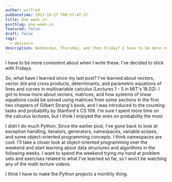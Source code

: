 ```yaml
---
author: wilfred
pubDatetime: 2023-10-27 T00:57:47.37
title: One week in
postSlug: one-week-in
featured: false
draft: false
tags:
  - devjourn
description: Wednesday, Thursday, and then Friday? I have to be more regular!
---
```


I have to be more consistent about when I write these. I've decided to stick with Fridays.

So, what have I learned since my last post? I've learned about vectors, vector dot and cross products, determinants, and parametric equations of lines and curves in multivariable calculus (Lectures 1 - 5 in MIT's 18.02). I got to know more about vectors, matrices, and how systems of linear equations could be solved using matrices from some sections in the first two chapters of Gilbert Strang's book, and I was introduced to the counting tasks and probability by Stanford's CS 109. I'm sure I spent more time on the calculus lectures, but I think I enjoyed the ones on probability the most.

I didn’t do much Python. Since the earlier post, I've gone back to look at exception handling, iterators, generators, namespaces, variable scopes, and some object-oriented programming concepts. I think namespaces are cool. I'll take a closer look at object-oriented programming over the weekend and start learning about data structures and algorithms in the following weeks. I want to spend the weekend trying my hand at problem sets and exercises related to what I've learned so far, so I won’t be watching any of the math lecture videos.

I think I have to make the Python projects a monthly thing.
